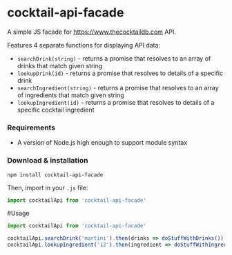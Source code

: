 # cocktail-api-facade
A simple JS facade for https://www.thecocktaildb.com API.

Features 4 separate functions for displaying API data:
* `searchDrink(string)` - returns a promise that resolves to an array of drinks that match given string
* `lookupDrink(id)` - returns a promise that resolves to details of a specific drink
* `searchIngredient(string)` - returns a promise that resolves to an array of ingredients that match given string
* `lookupIngredient(id)` - returns a promise that resolves to details of a specific cocktail ingredient

### Requirements
* A version of Node.js high enough to support module syntax

### Download & installation
```
npm install cocktail-api-facade
```
Then, import in your `.js` file:
```js
import cocktailApi from 'cocktail-api-facade'
```

#Usage

```js
import cocktailApi from 'cocktail-api-facade'

cocktailApi.searchDrink('martini').then(drinks => doStuffWithDrinks())
cocktailApi.lookupIngredient('12').then(ingredient => doStuffWithIngredient())
```
